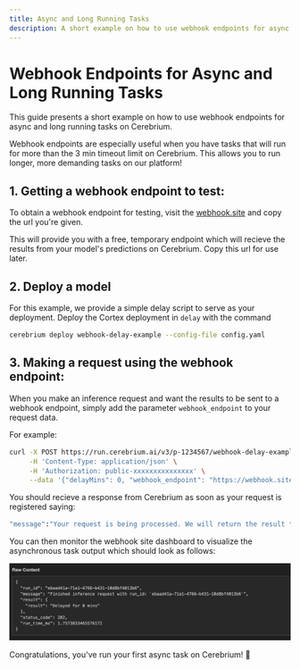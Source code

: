 ```yaml
---
title: Async and Long Running Tasks
description: A short example on how to use webhook endpoints for async and long running tasks on Cerebrium
---
```


# Webhook Endpoints for Async and Long Running Tasks
This guide presents a short example on how to use webhook endpoints for async and long running tasks on Cerebrium.

Webhook endpoints are especially useful when you have tasks that will run for more than the 3 min timeout limit on Cerebrium. This allows you to run longer, more demanding tasks on our platform!


## 1. Getting a webhook endpoint to test:

To obtain a webhook endpoint for testing,  visit the [webhook.site](https://webhook.site/) and copy the url you're given.

This will provide you with a free, temporary endpoint which will recieve the results from your model's predictions on Cerebrium. Copy this url for use later.

## 2. Deploy a model
For this example, we provide a simple delay script to serve as your deployment. 
Deploy the Cortex deployment in `delay` with the command

```bash
cerebrium deploy webhook-delay-example --config-file config.yaml
```


## 3. Making a request using the webhook endpoint:

When you make an inference request and want the results to be sent to a webhook endpoint, simply add the parameter `webhook_endpoint` to your request data.

For example:

```bash
curl -X POST https://run.cerebrium.ai/v3/p-1234567/webhook-delay-example/predict \
     -H 'Content-Type: application/json' \
     -H 'Authorization: public-xxxxxxxxxxxxxxx' \
     --data '{"delayMins": 0, "webhook_endpoint": "https://webhook.site/your-webhook-endpoint-you-got-here"}'
```

You should recieve a response from Cerebrium as soon as your request is registered saying:

```bash
"message":"Your request is being processed. We will return the result to your webhook."
```

You can then monitor the webhook site dashboard to visualize the asynchronous task output which should look as follows:

![example-webhook-output](webhook-site-example.png)

Congratulations, you've run your first async task on Cerebrium! 🚀

